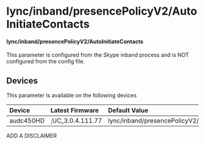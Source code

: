 ﻿---
description: lync/inband/presencePolicyV2/AutoInitiateContacts
search:
    keywords: ['lync','inband','presencePolicyV2','AutoInitiateContacts']
---

# lync/inband/presencePolicyV2/AutoInitiateContacts

#### lync/inband/presencePolicyV2/AutoInitiateContacts

This parameter is configured from the Skype inband process and is NOT configured from the config file.



## Devices
This parameter is available on the following devices

| Device | Latest Firmware | Default Value |
|:---|:---|:---|
| audc450HD | ;UC_3.0.4.111.77 | lync/inband/presencePolicyV2/AutoInitiateContacts=0 

ADD A DISCLAIMER
